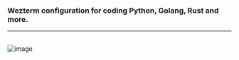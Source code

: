 ### Wezterm configuration for coding Python, Golang, Rust and more. <hr>


```git clone https://github.com/xWhaler/wezterm-config.git ~/.config/wezterm
```
![image](https://github.com/user-attachments/assets/002e1568-e757-4258-9708-a3f815714a52)
 


